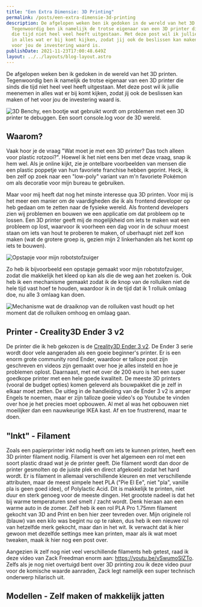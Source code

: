 ```yaml
---
title: "Een Extra Dimensie: 3D Printing"
permalink: /posts/een-extra-dimensie-3d-printing
description: De afgelopen weken ben ik gedoken in de wereld van het 3D printen.
  Tegenwoordig ben ik namelijk de trotse eigenaar van een 3D printer die sinds
  die tijd niet heel veel heeft uitgestaan. Met deze post wil ik jullie meenemen
  in alles wat er bij komt kijken, zodat jij ook de beslissen kan maken of het
  voor jou de investering waard is.
publishDate: 2021-11-23T17:00:48.649Z
layout: ../../layouts/blog-layout.astro
---
```

De afgelopen weken ben ik gedoken in de wereld van het 3D printen. Tegenwoordig ben ik namelijk de trotse eigenaar van een 3D printer die sinds die tijd niet heel veel heeft uitgestaan. Met deze post wil ik jullie meenemen in alles wat er bij komt kijken, zodat jij ook de beslissen kan maken of het voor jou de investering waard is.

![3D Benchy, een bootje wat gebruikt wordt om problemen met een 3D printer te debuggen. Een soort console.log voor de 3D wereld.](https://res.cloudinary.com/sandergnl/image/upload/c_scale,f_auto,q_auto,w_1024/v1637598431/Benchy_yfnfzl.jpg "3D Benchy, een bootje wat gebruikt wordt om problemen met een 3D printer te debuggen. Een soort console.log voor de 3D wereld.")

## Waarom?

Vaak hoor je de vraag "Wat moet je met een 3D printer? Das toch alleen voor plastic rotzooi?". Hoewel ik het niet eens ben met deze vraag, snap ik hem wel. Als je online kijkt, zie je ontelbare voorbeelden van mensen die een plastic poppetje van hun favoriete franchise hebben geprint. Heck, ik ben zelf op zoek naar een "low-poly" variant van m'n favoriete Pokémon om als decoratie voor mijn bureau te gebruiken. 

Maar voor mij heeft dat nog het minste interesse qua 3D printen. Voor mij is het meer een manier om de vaardigheden die ik als frontend developer op heb gedaan om te zetten naar de fysieke wereld. Als frontend developers zien wij problemen en bouwen we een applicatie om dat probleem op te lossen. Een 3D printer geeft mij de mogelijkheid om iets te maken wat een probleem op lost, waarvoor ik voorheen een dag voor in de schuur moest staan om iets van hout te proberen te maken, of uberhaupt niet zelf kon maken (wat de grotere groep is, gezien mijn 2 linkerhanden als het komt op iets te bouwen).

![Opstapje voor mijn robotstofzuiger](https://res.cloudinary.com/sandergnl/image/upload/c_crop,f_auto,g_north,h_640,q_auto,w_1024,y_600/v1637600487/Booster_voor_Dobby_ni0cwa.jpg "Opstapje voor mijn robotstofzuiger, Dobby.")

Zo heb ik bijvoorbeeld een opstapje gemaakt voor mijn robotstofzuiger, zodat die makkelijk het kleed op kan als die de weg aan het zoeken is. Ook heb ik een mechanisme gemaakt zodat ik de knop van de rolluiken niet de hele tijd vast hoef te houden, waardoor ik in de tijd dat ik 1 rolluik omlaag doe, nu alle 3 omlaag kan doen.

![Mechanisme wat de draaiknop van de rolluiken vast houdt op het moment dat de rolluiken omhoog en omlaag gaan.](https://res.cloudinary.com/sandergnl/image/upload/c_scale,f_auto,q_auto,w_1024/v1637598457/Shutter_lock_zqohah.jpg)



## Printer - Creality3D Ender 3 v2

De printer die ik heb gekozen is de [Creality3D Ender 3 v2](https://www.bol.com/nl/nl/p/creality-ender-3-v2-nieuwste-3d-printer/9300000006894882/). De Ender 3 serie wordt door vele aangeraden als een goeie beginner's printer. Er is een enorm grote community rond Ender, waardoor er talloze post zijn geschreven en videos zijn gemaakt over hoe je alles insteld en hoe je problemen oplost. Daarnaast, met net over de 200 euro is het een super goedkope printer met een hele goede kwaliteit. De meeste 3D printers (vooral de budget opties) komen geleverd als bouwpakket die je zelf in elkaar moet zetten. De uitleg in de handleiding van de Ender 3 v2 is amper Engels te noemen, maar er zijn talloze goeie video's op Youtube te vinden over hoe je het precies moet opbouwen. Al met al was het opbouwen niet moeilijker dan een nauwkeurige IKEA kast. Af en toe frustrerend, maar te doen.

## "Inkt" - Filament

Zoals een papierprinter inkt nodig heeft om iets te kunnen printen, heeft een 3D printer filament nodig. Filament is over het algemeen een rol met een soort plastic draad wat je de printer geeft. Die filament wordt dan door de printer gesmolten op de juiste plek en direct afgekoeld zodat het hard wordt. Er is filament in allemaal verschillende kleuren en met verschillende attributen, maar de meest simpele heet PLA ("Pie El Ee", niet "pla", vanille pla is geen goed idee), of Polylactic Acid. Dit is makkelijk te printen, niet duur en sterk genoeg voor de meeste dingen. Het grootste nadeel is dat het bij warme temperaturen snel smelt / zacht wordt. Denk hieraan aan een warme auto in de zomer. Zelf heb ik een rol PLA Pro 1.75mm filament gekocht van 3D and Print en ben hier zeer tevreden over. Mijn originele rol (blauw) van een kilo was begint nu op te raken, dus heb ik een nieuwe rol van hetzelfde merk gekocht, maar dan in het wit. Ik verwacht dat ik hier gewoon met dezelfde settings mee kan printen, maar als ik wat moet tweaken, maak ik hier nog een post over. 

Aangezien ik zelf nog niet veel verschillende filaments heb getest, raad ik deze video van Zack Freedman enorm aan: <https://youtu.be/vSwumoSlZTo>. Zelfs als je nog niet overtuigd bent over 3D printing zou ik deze video puur voor de komische waarde aanraden, Zack legt namelijk een super technisch onderwerp hilarisch uit.

## Modellen - Zelf maken of makkelijk jatten